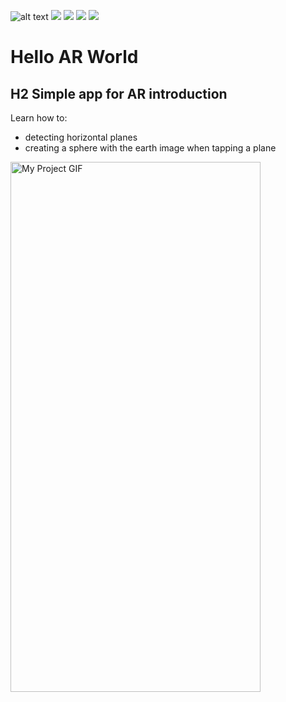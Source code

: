 ![alt text](https://img.shields.io/badge/Swift-5.7-orange)
<img src="https://img.shields.io/badge/Swift-5.7-orange"> <img src="https://img.shields.io/badge/iOS-15.5-orange"> <img src="https://img.shields.io/badge/xCode-14-blue"> <img src="https://shields.io/badge/-arkit-blue">

# Hello AR World
## H2 Simple app for AR introduction

Learn how to:
* detecting horizontal planes
* creating a sphere with the earth image when tapping a plane

<img src="./README.gif" alt="My Project GIF" width="400" height="848">

